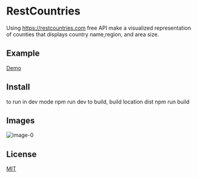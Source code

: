 # RestCountries
Using https://restcountries.com free API make a visualized representation of counties that displays country name,region, and area size. 

## Example
[Demo](https://restcountries707.netlify.app)

## Install
to run in dev mode
npm run dev
to build, build location dist
npm run build

## Images
![image-0](https://raw.githubusercontent.com/Dracula707/Ume/main/.github/img1.webp)

## License
[MIT](https://choosealicense.com/licenses/mit/)